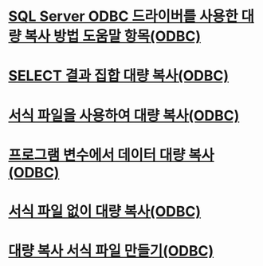 # [SQL Server ODBC 드라이버를 사용한 대량 복사 방법 도움말 항목(ODBC)](bulk-copying-with-the-sql-server-odbc-driver-how-to-topics-odbc.md)

# [SELECT 결과 집합 대량 복사(ODBC)](bulk-copy-a-select-result-set-odbc.md)
# [서식 파일을 사용하여 대량 복사(ODBC)](bulk-copy-by-using-a-format-file-odbc.md)
# [프로그램 변수에서 데이터 대량 복사(ODBC)](bulk-copy-data-from-program-variables-odbc.md)
# [서식 파일 없이 대량 복사(ODBC)](bulk-copy-without-a-format-file-odbc.md)
# [대량 복사 서식 파일 만들기(ODBC)](create-a-bulk-copy-format-file-odbc.md)
